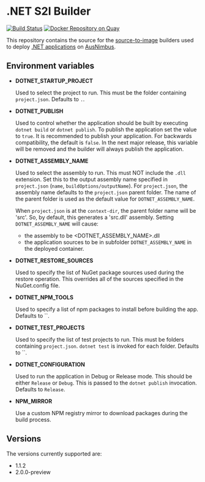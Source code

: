 # .NET S2I Builder

[![Build Status](https://travis-ci.org/ausnimbus/s2i-dotnet.svg?branch=master)](https://travis-ci.org/ausnimbus/s2i-dotnet)
[![Docker Repository on Quay](https://quay.io/repository/ausnimbus/s2i-dotnet/status "Docker Repository on Quay")](https://quay.io/repository/ausnimbus/s2i-dotnet)

This repository contains the source for the [source-to-image](https://github.com/openshift/source-to-image)
builders used to deploy [.NET applications](https://www.ausnimbus.com.au/languages/dotnet/)
on [AusNimbus](https://www.ausnimbus.com.au/).


## Environment variables

* **DOTNET_STARTUP_PROJECT**

    Used to select the project to run. This must be the folder containing
    `project.json`. Defaults to `.`.

* **DOTNET_PUBLISH**

    Used to control whether the application should be built by executing
    `dotnet build` or `dotnet publish`. To publish the application set the
    value to `true`. It is recommended to publish your application. For
    backwards compatibility, the default is `false`. In the next major release,
    this variable will be removed and the builder will always publish the
    application.

* **DOTNET_ASSEMBLY_NAME**

    Used to select the assembly to run. This must NOT include the `.dll` extension.
    Set this to the output assembly name specified in `project.json` (`name`, `buildOptions/outputName`).
    For `project.json`, the assembly name defaults to the `project.json` parent folder. The name of the
    parent folder is used as the default value for `DOTNET_ASSEMBLY_NAME`.

    When `project.json` is at the `context-dir`, the parent folder name will be 'src'. So, by
    default, this generates a 'src.dll' assembly. Setting `DOTNET_ASSEMBLY_NAME` will cause:
    - the assembly to be <DOTNET_ASSEMBLY_NAME>.dll
    - the application sources to be in subfolder `DOTNET_ASSEMBLY_NAME` in the deployed
    container.

* **DOTNET_RESTORE_SOURCES**

    Used to specify the list of NuGet package sources used during the restore operation. This overrides
    all of the sources specified in the NuGet.config file.

* **DOTNET_NPM_TOOLS**

    Used to specify a list of npm packages to install before building the app.
    Defaults to ``.

* **DOTNET_TEST_PROJECTS**

    Used to specify the list of test projects to run. This must be folders containing
    `project.json`. `dotnet test` is invoked for each folder. Defaults to ``.

* **DOTNET_CONFIGURATION**

    Used to run the application in Debug or Release mode. This should be either
    `Release` or `Debug`.  This is passed to the `dotnet publish` invocation.
    Defaults to `Release`.

* **NPM_MIRROR**

    Use a custom NPM registry mirror to download packages during the build process.

## Versions

The versions currently supported are:

- 1.1.2
- 2.0.0-preview
